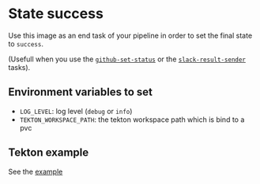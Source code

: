 # State success

Use this image as an end task of your pipeline in order to set the final state to `success`.

(Usefull when you use the [`github-set-status`](./github-set-status) or the [`slack-result-sender`](./slack-result-sender) tasks).

## Environment variables to set

* `LOG_LEVEL`: log level (`debug` or `info`)
* `TEKTON_WORKSPACE_PATH`: the tekton workspace path which is bind to a pvc

## Tekton example

See the [example](./success.yaml)
